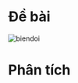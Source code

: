 # Đề bài
![biendoi](https://github.com/VanHoang110802/Competitive_Programming/assets/108053955/0108fbd6-99cd-42bb-a83e-a783b1a93c00)

# Phân tích

